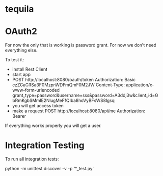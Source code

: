 # tequila

# OAuth2

For now the only that is working is password grant. For now we don't need everything else.

To test it:
* install Rest Client
* start app
* POST http://localhost:8080/oauth/token
Authorization: Basic czZCaGRSa3F0MzpnWDFmQmF0M2JW
Content-Type: application/x-www-form-urlencoded
grant_type=password&username=sss&password=A3ddj3w&client_id=GbRmKgbSMmlE2NlugMeFfQIba8hoVyBFsWS8Igsq
* you will get access token
* make a request 
POST http://localhost:8080/api/me
Authorization: Bearer <YOUR ACCESS TOKEN>

If everything works properly you will get a user.

# Integration Testing
To run all integration tests:

python -m unittest discover -v -p '*_test.py'




